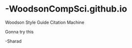 -WoodsonCompSci.github.io
=========================

Woodson Style Guide Citation Machine

Gonna try this

-Sharad
